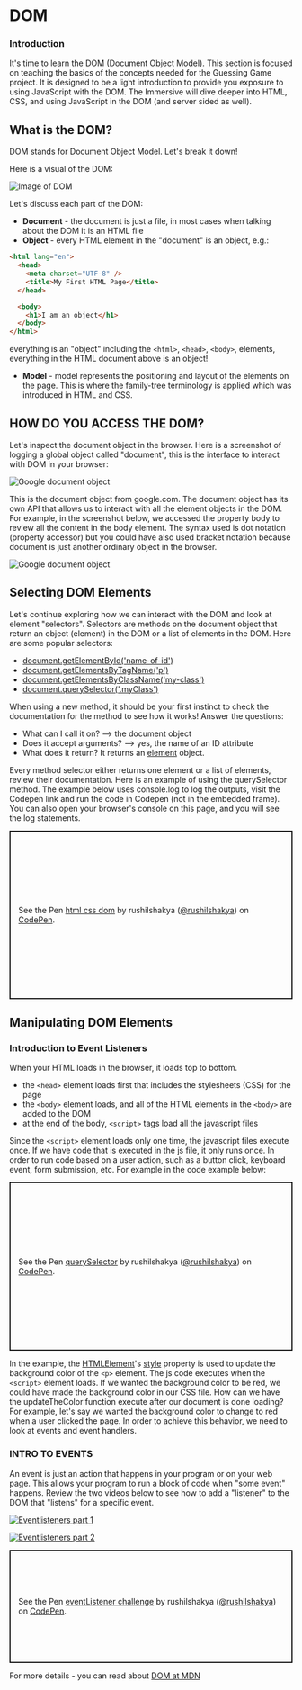# DOM

### Introduction

It's time to learn the DOM (Document Object Model). This section is focused on teaching the basics of the concepts needed for the Guessing Game project. It is designed to be a light introduction to provide you exposure to using JavaScript with the DOM. The Immersive will dive deeper into HTML, CSS, and using JavaScript in the DOM (and server sided as well).

## What is the DOM?

DOM stands for Document Object Model. Let's break it down!

Here is a visual of the DOM:

![Image of DOM](images/DOM.png)

Let's discuss each part of the DOM:

- **Document** - the document is just a file, in most cases when talking about the DOM it is an HTML file
- **Object** - every HTML element in the "document" is an object, e.g.:

```html
<html lang="en">
  <head>
    <meta charset="UTF-8" />
    <title>My First HTML Page</title>
  </head>

  <body>
    <h1>I am an object</h1>
  </body>
</html>
```

everything is an "object" including the `<html>`, `<head>`, `<body>`, elements, everything in the HTML document above is an object!

- **Model** - model represents the positioning and layout of the elements on the page. This is where the family-tree terminology is applied which was introduced in HTML and CSS.

## HOW DO YOU ACCESS THE DOM?

Let's inspect the document object in the browser. Here is a screenshot of logging a global object called "document", this is the interface to interact with DOM in your browser:

![Google document object](images/google-document.png)

This is the document object from google.com. The document object has its own API that allows us to interact with all the element objects in the DOM. For example, in the screenshot below, we accessed the property body to review all the content in the body element. The syntax used is dot notation (property accessor) but you could have also used bracket notation because document is just another ordinary object in the browser.

![Google document object](images/google-body.png)

## Selecting DOM Elements

Let's continue exploring how we can interact with the DOM and look at element "selectors". Selectors are methods on the document object that return an object (element) in the DOM or a list of elements in the DOM. Here are some popular selectors:

- [document.getElementById('name-of-id')](https://developer.mozilla.org/en-US/docs/Web/API/Document/getElementById)
- [document.getElementsByTagName('p')](https://developer.mozilla.org/en-US/docs/Web/API/Document/getElementsByTagName)
- [document.getElementsByClassName('my-class')](https://developer.mozilla.org/en-US/docs/Web/API/Document/getElementsByClassName)
- [document.querySelector('.myClass')](https://developer.mozilla.org/en-US/docs/Web/API/Document/getElementsByClassName)

When using a new method, it should be your first instinct to check the documentation for the method to see how it works! Answer the questions:

- What can I call it on? --> the document object
- Does it accept arguments? --> yes, the name of an ID attribute
- What does it return? It returns an [element](https://developer.mozilla.org/en-US/docs/Web/API/Element) object.

Every method selector either returns one element or a list of elements, review their documentation. Here is an example of using the querySelector method. The example below uses console.log to log the outputs, visit the Codepen link and run the code in Codepen (not in the embedded frame). You can also open your browser's console on this page, and you will see the log statements.

<p class="codepen" data-height="300" data-default-tab="js,result" data-slug-hash="PoQrMyg" data-preview="true" data-editable="true" data-user="rushilshakya" style="height: 300px; box-sizing: border-box; display: flex; align-items: center; justify-content: center; border: 2px solid; margin: 1em 0; padding: 1em;">
  <span>See the Pen <a href="https://codepen.io/rushilshakya/pen/PoQrMyg">
  html css dom</a> by rushilshakya (<a href="https://codepen.io/rushilshakya">@rushilshakya</a>)
  on <a href="https://codepen.io">CodePen</a>.</span>
</p>
<script async src="https://cpwebassets.codepen.io/assets/embed/ei.js"></script>

## Manipulating DOM Elements

### Introduction to Event Listeners

When your HTML loads in the browser, it loads top to bottom.

- the `<head>` element loads first that includes the stylesheets (CSS) for the page
- the `<body>` element loads, and all of the HTML elements in the `<body>` are added to the DOM
- at the end of the body, `<script>` tags load all the javascript files

Since the `<script>` element loads only one time, the javascript files execute once. If we have code that is executed in the js file, it only runs once. In order to run code based on a user action, such as a button click, keyboard event, form submission, etc. For example in the code example below:

<p class="codepen" data-height="300" data-default-tab="js,result" data-slug-hash="KKQOPry" data-preview="true" data-editable="true" data-user="rushilshakya" style="height: 300px; box-sizing: border-box; display: flex; align-items: center; justify-content: center; border: 2px solid; margin: 1em 0; padding: 1em;">
  <span>See the Pen <a href="https://codepen.io/rushilshakya/pen/KKQOPry">
  querySelector</a> by rushilshakya (<a href="https://codepen.io/rushilshakya">@rushilshakya</a>)
  on <a href="https://codepen.io">CodePen</a>.</span>
</p>
<script async src="https://cpwebassets.codepen.io/assets/embed/ei.js"></script>

In the example, the [HTMLElement](https://developer.mozilla.org/en-US/docs/Web/API/HTMLElement)'s [style](https://developer.mozilla.org/en-US/docs/Web/API/HTMLElement/style) property is used to update the background color of the `<p>` element. The js code executes when the `<script>` element loads. If we wanted the background color to be red, we could have made the background color in our CSS file. How can we have the updateTheColor function execute after our document is done loading? For example, let's say we wanted the background color to change to red when a user clicked the page. In order to achieve this behavior, we need to look at events and event handlers.

### INTRO TO EVENTS

An event is just an action that happens in your program or on your web page. This allows your program to run a block of code when "some event" happens. Review the two videos below to see how to add a "listener" to the DOM that "listens" for a specific event.

[![Eventlisteners part 1](images/LEVEL-3.png)](https://youtu.be/6tGf7xrLqEY)

[![Eventlisteners part 2](images/LEVEL-3.png)](https://youtu.be/h3U3ycLEWQA)

<p class="codepen" data-height="200.94921875" data-default-tab="js,result" data-slug-hash="KKQOKze" data-preview="true" data-editable="true" data-user="rushilshakya" style="height: 200.94921875px; box-sizing: border-box; display: flex; align-items: center; justify-content: center; border: 2px solid; margin: 1em 0; padding: 1em;">
  <span>See the Pen <a href="https://codepen.io/rushilshakya/pen/KKQOKze">
  eventListener challenge</a> by rushilshakya (<a href="https://codepen.io/rushilshakya">@rushilshakya</a>)
  on <a href="https://codepen.io">CodePen</a>.</span>
</p>
<script async src="https://cpwebassets.codepen.io/assets/embed/ei.js"></script>

For more details - you can read about [DOM at MDN](https://developer.mozilla.org/en-US/docs/Web/API/Document_Object_Model/Introduction)
